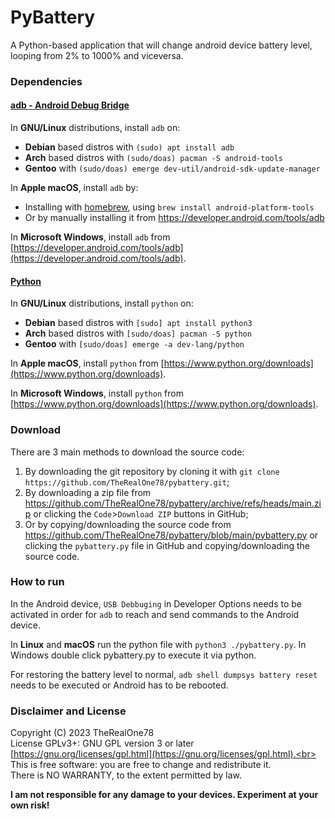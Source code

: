 # PyBattery

A Python-based application that will change android device battery level, looping from 2% to 1000% and viceversa.

### Dependencies

#### [adb - Android Debug Bridge](https://developer.android.com/tools/adb)

In **GNU/Linux** distributions, install `adb` on:
 - **Debian** based distros with `(sudo) apt install adb`
 - **Arch** based distros with `(sudo/doas) pacman -S android-tools`
 - **Gentoo** with `(sudo/doas) emerge dev-util/android-sdk-update-manager`<br>

In **Apple macOS**, install `adb` by:
 - Installing with [homebrew](https://brew.sh), using `brew install android-platform-tools`
 - Or by manually installing it from https://developer.android.com/tools/adb

In **Microsoft Windows**, install `adb` from [https://developer.android.com/tools/adb](https://developer.android.com/tools/adb).

#### [Python](https://www.python.org/)

In **GNU/Linux** distributions, install `python` on:
 - **Debian** based distros with `[sudo] apt install python3`
 - **Arch** based distros with `[sudo/doas] pacman -S python`
 - **Gentoo** with `[sudo/doas] emerge -a dev-lang/python`<br>

In **Apple macOS**, install `python` from [https://www.python.org/downloads](https://www.python.org/downloads).

In **Microsoft Windows**, install `python` from [https://www.python.org/downloads](https://www.python.org/downloads).

### Download

There are 3 main methods to download the source code:
  1. By downloading the git repository by cloning it with `git clone https://github.com/TheRealOne78/pybattery.git`;
  2. By downloading a zip file from https://github.com/TheRealOne78/pybattery/archive/refs/heads/main.zip or clicking the `Code`>`Download ZIP` buttons in GitHub;
  3. Or by copying/downloading the source code from https://github.com/TheRealOne78/pybattery/blob/main/pybattery.py or clicking the `pybattery.py` file in GitHub and copying/downloading the source code.

### How to run
In the Android device, `USB Debbuging` in Developer Options needs to be activated in order for `adb` to reach and send commands to the Android device.

In **Linux** and **macOS** run the python file with `python3 ./pybattery.py`.
In Windows double click pybattery.py to execute it via python.

For restoring the battery level to normal, `adb shell dumpsys battery reset` needs to be executed or Android has to be rebooted.

### Disclaimer and License
Copyright (C) 2023 TheRealOne78<br>
License GPLv3+: GNU GPL version 3 or later [https://gnu.org/licenses/gpl.html](https://gnu.org/licenses/gpl.html).<br>
This is free software: you are free to change and redistribute it.<br>
There is NO WARRANTY, to the extent permitted by law.<br>

**I am not responsible for any damage to your devices. Experiment at your own risk!**
